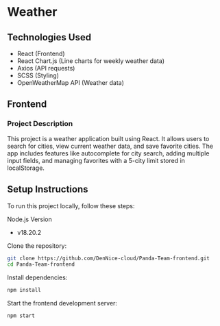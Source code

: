 # Weather

## Technologies Used
- React (Frontend)
- React Chart.js (Line charts for weekly weather data)
- Axios (API requests)
- SCSS (Styling)
- OpenWeatherMap API (Weather data)

## Frontend
### Project Description
This project is a weather application built using React. It allows users to search for cities, view current weather data, and save favorite cities. The app includes features like autocomplete for city search, adding multiple input fields, and managing favorites with a 5-city limit stored in localStorage.

## Setup Instructions
To run this project locally, follow these steps:

Node.js Version
- v18.20.2

Clone the repository:
```sh
git clone https://github.com/DenNice-cloud/Panda-Team-frontend.git
cd Panda-Team-frontend
```

Install dependencies:
```sh
npm install
```

Start the frontend development server:
```sh
npm start
```
